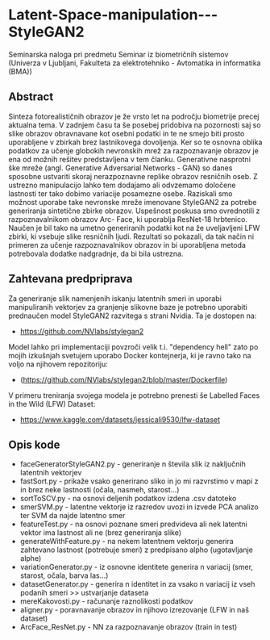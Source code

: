 # Latent-Space-manipulation---StyleGAN2
Seminarska naloga pri predmetu Seminar iz biometričnih sistemov (Univerza v Ljubljani, Fakulteta za elektrotehniko - Avtomatika in informatika (BMA))

## Abstract
Sinteza fotorealističnih obrazov je že vrsto let na področju biometrije precej aktualna tema. V zadnjem času
ta še posebej pridobiva na pozornosti saj so slike obrazov obravnavane kot osebni podatki in te ne smejo biti
prosto uporabljene v zbirkah brez lastnikovega dovoljenja. Ker so te osnovna oblika podatkov za učenje globokih nevronskih
mrež za razpoznavanje obrazov je ena od možnih rešitev predstavljena v tem članku. Generativne nasprotni
ške mreže (angl. Generative Adversarial Networks - GAN) so danes sposobne ustvariti skoraj nerazpoznavne replike
obrazov resničnih oseb. Z ustrezno manipulacijo lahko tem dodajamo ali odvzemamo določene lastnosti ter tako
dobimo variacije posamezne osebe. Raziskali smo možnost uporabe take nevronske mreže imenovane StyleGAN2 za
potrebe generiranja sintetične zbirke obrazov. Uspešnost poskusa smo ovrednotili z razpoznavalnikom obrazov Arc-
Face, ki uporablja ResNet-18 hrbtenico. Naučen je bil tako na umetno generiranih podatki kot na že uveljavljeni LFW
zbirki, ki vsebuje slike resničnih ljudi. Rezultati so pokazali, da tak način ni primeren za učenje razpoznavalnikov obrazov
in bi uporabljena metoda potrebovala dodatke nadgradnje, da bi bila ustrezna.

## Zahtevana predpriprava
Za generiranje slik namenjenih iskanju latentnih smeri in uporabi manipuliranih vektorjev za granjenje slikovne baze je potrebno uporabiti prednaučen model
StyleGAN2 razvitega s strani Nvidia. Ta je dostopen na:
- https://github.com/NVlabs/stylegan2

Model lahko pri implementaciji povzroči velik t.i. "dependency hell" zato po mojih izkušnjah svetujem uporabo Docker kontejnerja, ki je ravno tako
na voljo na njihovem repozitoriju:
- (https://github.com/NVlabs/stylegan2/blob/master/Dockerfile)

V primeru treniranja svojega modela je potrebno prenesti še Labelled Faces in the Wild (LFW) Dataset:
- https://www.kaggle.com/datasets/jessicali9530/lfw-dataset

## Opis kode
- faceGeneratorStyleGAN2.py - generiranje n števila slik iz naključnih latentnih vektorjev
- fastSort.py - prikaže vsako generirano sliko in jo mi razvrstimo v mapi z in brez neke lastnosti (očala, nasmeh, starost...)
- sortToSCV.py - na osnovi deljenih podatkov izdena .csv datoteko
- smerSVM.py - latentne vektorje iz razredov uvozi in izvede PCA analizo ter SVM da najde latentno smer
- featureTest.py - na osnovi poznane smeri predvideva ali nek latentni vektor ima lastnost ali ne (brez generiranja slike)
- generateWithFeature.py - na nekem latentnem vektorju generira zahtevano lastnost (potrebuje smeri) z predpisano alpho (ugotavljanje alphe)
- variationGenerator.py - iz osnovne identitete generira n variacij (smer, starost, očala, barva las...)
- datasetGenerator.py - generira n identitet in za vsako n variacij iz vseh podanih smeri >> ustvarjanje dataseta
- mereKakovosti.py - računanje raznolikosti podatkov
- aligner.py - poravnavanje obrazov in njihovo izrezovanje (LFW in naš dataset)
- ArcFace_ResNet.py - NN za razpoznavanje obrazov (train in test)